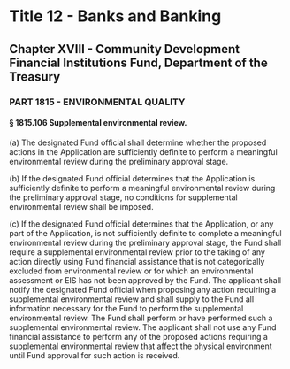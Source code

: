 
# Title 12 - Banks and Banking
## Chapter XVIII - Community Development Financial Institutions Fund, Department of the Treasury
### PART 1815 - ENVIRONMENTAL QUALITY
#### § 1815.106 Supplemental environmental review.

(a) The designated Fund official shall determine whether the proposed actions in the Application are sufficiently definite to perform a meaningful environmental review during the preliminary approval stage.

(b) If the designated Fund official determines that the Application is sufficiently definite to perform a meaningful environmental review during the preliminary approval stage, no conditions for supplemental environmental review shall be imposed.

(c) If the designated Fund official determines that the Application, or any part of the Application, is not sufficiently definite to complete a meaningful environmental review during the preliminary approval stage, the Fund shall require a supplemental environmental review prior to the taking of any action directly using Fund financial assistance that is not categorically excluded from environmental review or for which an environmental assessment or EIS has not been approved by the Fund. The applicant shall notify the designated Fund official when proposing any action requiring a supplemental environmental review and shall supply to the Fund all information necessary for the Fund to perform the supplemental environmental review. The Fund shall perform or have performed such a supplemental environmental review. The applicant shall not use any Fund financial assistance to perform any of the proposed actions requiring a supplemental environmental review that affect the physical environment until Fund approval for such action is received.
